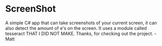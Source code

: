 # ScreenShot
A simple C# app that can take screenshots of your current screen, it can also detect the amount of e's on the screen.
It uses a module called tesseract THAT I DID NOT MAKE.
Thanks, for checking out the project.
-Matt
